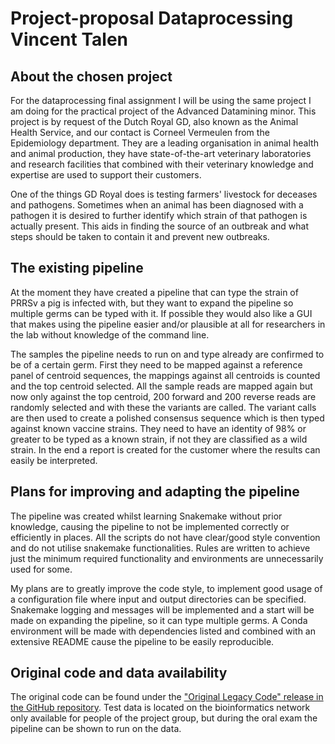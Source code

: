 # Project-proposal Dataprocessing Vincent Talen

## About the chosen project
For the dataprocessing final assignment I will be using the same project I am doing for the practical project of the Advanced Datamining minor.
This project is by request of the Dutch Royal GD, also known as the Animal Health Service, and our contact is Corneel Vermeulen from the Epidemiology department.
They are a leading organisation in animal health and animal production, they have state-of-the-art veterinary laboratories and research facilities 
that combined with their veterinary knowledge and expertise are used to support their customers.

One of the things GD Royal does is testing farmers' livestock for deceases and pathogens. 
Sometimes when an animal has been diagnosed with a pathogen it is desired to further identify which strain of that pathogen is actually present. 
This aids in finding the source of an outbreak and what steps should be taken to contain it and prevent new outbreaks.


## The existing pipeline
At the moment they have created a pipeline that can type the strain of PRRSv a pig is infected with, but they want to expand the pipeline so multiple germs can be typed with it.
If possible they would also like a GUI that makes using the pipeline easier and/or plausible at all for researchers in the lab without knowledge of the command line.

The samples the pipeline needs to run on and type already are confirmed to be of a certain germ. 
First they need to be mapped against a reference panel of centroid sequences, the mappings against all centroids is counted and the top centroid selected.
All the sample reads are mapped again but now only against the top centroid, 200 forward and 200 reverse reads are randomly selected and with these the variants are called.
The variant calls are then used to create a polished consensus sequence which is then typed against known vaccine strains.
They need to have an identity of 98% or greater to be typed as a known strain, if not they are classified as a wild strain.
In the end a report is created for the customer where the results can easily be interpreted.


## Plans for improving and adapting the pipeline
The pipeline was created whilst learning Snakemake without prior knowledge, causing the pipeline to not be implemented correctly or efficiently in places.
All the scripts do not have clear/good style convention and do not utilise snakemake functionalities.
Rules are written to achieve just the minimum required functionality and environments are unnecessarily used for some.

My plans are to greatly improve the code style, to implement good usage of a configuration file where input and output directories can be specified.
Snakemake logging and messages will be implemented and a start will be made on expanding the pipeline, so it can type multiple germs.
A Conda environment will be made with dependencies listed and combined with an extensive README cause the pipeline to be easily reproducible.


## Original code and data availability
The original code can be found under the ["Original Legacy Code" release in the GitHub repository](https://github.com/Vincent-Talen/Minor-Advanced-Datamining/releases/tag/v0.0.1-alpha).
Test data is located on the bioinformatics network only available for people of the project group, but during the oral exam the pipeline can be shown to run on the data.
